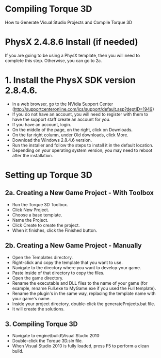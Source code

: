 # Compiling Torque 3D
How to Generate Visual Studio Projects and Compile Torque 3D

# PhysX 2.4.8.6 Install (if needed)
If you are going to be using a PhysX template, then you will need to complete this step. Otherwise, you can go to 2a.
# 1. Install the PhysX SDK version 2.8.4.6.
  * In a web browser, go to the NVidia Support Center (http://supportcenteronline.com/ics/support/default.asp?deptID=1949)
  * If you do not have an account, you will need to register with them to have the support staff create an account for you.
  * If you have an account, login.
  * On the middle of the page, on the right, click on Downloads.
  * On the far right column, under Old downloads, click More.
  * Download the Windows 2.8.4.6 version.
  * Run the installer and follow the steps to install it in the default location.
  * Depending on your operating system version, you may need to reboot after the installation.

# Setting up Torque 3D
## 2a. Creating a New Game Project - With Toolbox
* Run the Torque 3D Toolbox.
* Click New Project.
* Choose a base template.
* Name the Project.
* Click Create to create the project.
* When it finishes, click the Finished button.

## 2b. Creating a New Game Project - Manually
* Open the Templates directory.
* Right-click and copy the template that you want to use.
* Navigate to the directory where you want to develop your game.
* Paste inside of that directory to copy the files.
* Open the game directory.
* Rename the executable and DLL files to the name of your game (for example, rename Full.exe to MyGame.exe if you used the Full template).
* Rename the plugin's in the same way, replacing the template name with your game's name.
* Inside your project directory, double-click the generateProjects.bat file.
* It will create the solutions.

## 3. Compiling Torque 3D
* Navigate to engine\build\Visual Studio 2010
* Double-click the Torque 3D.sln file.
* When Visual Studio 2010 is fully loaded, press F5 to perform a clean build.